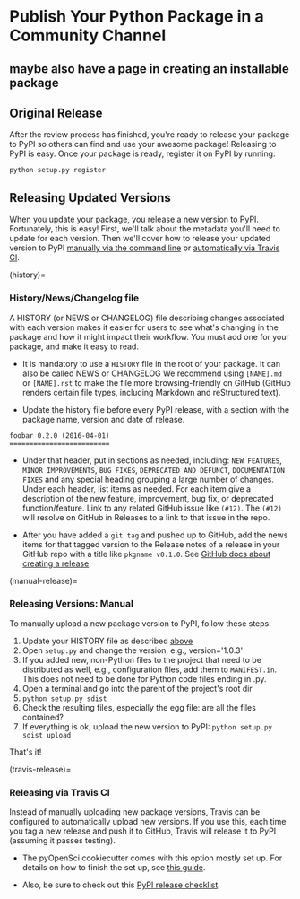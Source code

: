 # Publish Your Python Package in a Community Channel




## maybe also have a page in creating an installable package


## Original Release

After the review process has finished, you're ready to release your package to PyPI so others can find and use your awesome package! Releasing to PyPI is easy. Once your package is ready, register it on PyPI by running:

```
python setup.py register
```

## Releasing Updated Versions

When you update your package, you release a new version to PyPI. Fortunately, this is easy! First, we'll talk about the metadata you'll need to update for each version. Then we'll cover how to release your updated version to PyPI [manually via the command line](manual-release) or [automatically via Travis CI](travis-release).



(history)=
### History/News/Changelog file

A HISTORY (or NEWS or CHANGELOG) file describing changes associated with each version makes it easier for users to see what's changing in the package and how it might impact their workflow. You must add one for your package, and make it easy to read.

* It is mandatory to use a `HISTORY` file in the root of your package. It can also be called NEWS or CHANGELOG We recommend using `[NAME].md` or `[NAME].rst` to make the file more browsing-friendly on GitHub (GitHub renders certain file types, including Markdown and reStructured text).

* Update the history file before every PyPI release, with a section with the package name, version and date of release.

```
foobar 0.2.0 (2016-04-01)
=========================
```

* Under that header, put in sections as needed, including: `NEW FEATURES`, `MINOR IMPROVEMENTS`, `BUG FIXES`, `DEPRECATED AND DEFUNCT`, `DOCUMENTATION FIXES` and any special heading grouping a large number of changes. Under each header, list items as needed. For each item give a description of the new feature, improvement, bug fix, or deprecated function/feature. Link to any related GitHub issue like `(#12)`. The `(#12)` will resolve on GitHub in Releases to a link to that issue in the repo.

* After you have added a `git tag` and pushed up to GitHub, add the news items for that tagged version to the Release notes of a release in your GitHub repo with a title like `pkgname v0.1.0`. See [GitHub docs about creating a release](https://docs.github.com/en/repositories/releasing-projects-on-github/managing-releases-in-a-repository).

(manual-release)=
### Releasing Versions: Manual

To manually upload a new package version to PyPI, follow these steps:

1. Update your HISTORY file as described [above](#history)
2. Open `setup.py` and change the version, e.g., version='1.0.3'
3. If you added new, non-Python files to the project that need to be distributed as well, e.g., configuration files, add them to `MANIFEST.in`. This does not need to be done for Python code files ending in .py.
4. Open a terminal and go into the parent of the project's root dir
5. `python setup.py sdist`
6. Check the resulting files, especially the egg file: are all the files contained?
7. If everything is ok, upload the new version to PyPI: `python setup.py sdist upload`

That's it!

(travis-release)=
### Releasing via Travis CI
Instead of manually uploading new package versions, Travis can be configured to automatically upload new versions. If you use this, each time you tag a new release and push it to GitHub, Travis will release it to PyPI (assuming it passes testing).

* The pyOpenSci cookiecutter comes with this option mostly set up. For details on how to finish the set up, see [this guide](https://cookiecutter-pyopensci.readthedocs.io/en/latest/travis_pypi_setup.html).

* Also, be sure to check out this [PyPI release checklist](https://cookiecutter-pyopensci.readthedocs.io/en/latest/pypi_release_checklist.html).

